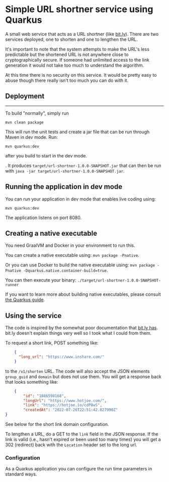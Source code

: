 # Simple URL shortner service using Quarkus
A small web service that acts as a URL shortner (like [bit.ly](https://bit.ly)).  There are two
services deployed, one to shorten and one to lengthen the URL.

It's important to note that the system attempts to make the URL's less predictable but the shortened
URL is not anywhere close to cryptographically secure.  If someone had unlimited access to the link
generation it would not take too much to understand the algorithm.

At this time there is no security on this service.  It would be pretty easy to abuse though there really
isn't too much you can do with it.

## Deployment
----

To build "normally", simply run

```mvn clean package```

This will run the unit tests and create a jar file that can be run through Maven in dev mode.  Run:

```shell
mvn quarkus:dev
```

after you build to start in the dev mode.

.  It produces
`target/url-shortner-1.0.0-SNAPSHOT.jar` that can then be run with
`java -jar target/url-shortner-1.0.0-SNAPSHOT.jar`.



## Running the application in dev mode

You can run your application in dev mode that enables live coding using:
```
mvn quarkus:dev
```

The application listens on port 8080.

## Creating a native executable

You need GraalVM and Docker in your environment to run this.

You can create a native executable using: `mvn package -Pnative`.

Or you can use Docker to build the native executable using: `mvn package -Pnative -Dquarkus.native.container-build=true`.

You can then execute your binary: `./target/url-shortner-1.0.0-SNAPSHOT-runner`

If you want to learn more about building native executables, please consult [the Quarkus guide](https://quarkus.io/guides/building-native-image-guide).

## Using the service

The code is inspired by the somewhat poor documentation that
[bit.ly has](https://dev.bitly.com/api-reference/#createBitlink).  bit.ly doesn't explain things very well so I took
what I could from them.

To request a short link, POST something like:

```json
    {
      "long_url": "https://www.inshare.com/"
    }
```

to the `/v1/shorten` URL.  The code will also accept the JSON elements `group_guid` and `domain`  but does not use them.
You will get a response back that looks something like:

```json
    {
        "id": "1886598168",
        "longUrl": "https://www.hotjoe.com/",
        "link": "https://hotjoe.io/cdP8wS",
        "createdAt": "2022-07-26T22:51:42.827990Z"
}
```

See below for the short link domain configuration.

To lengthen a URL, do a GET to the `link` field in the JSON response.  If the link is valid (i.e., hasn't expired or
been used too many times) you will get a 302 (redirect) back with the `Location` header set to the long url.

### Configuration
As a Quarkus application you can configure the run time parameters in standard ways.  